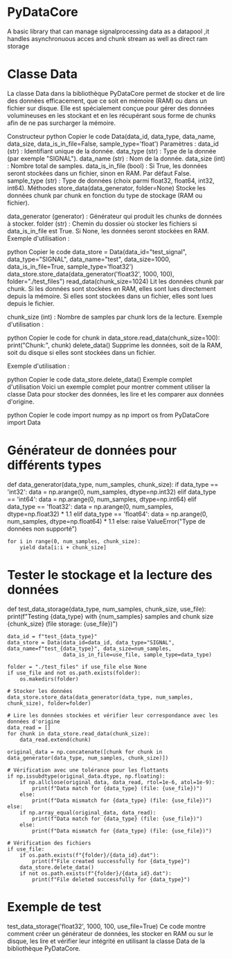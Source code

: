 # PyDataCore
A basic library that can manage signalprocessing data as a datapool ,it handles asynchronuous acces and chunk stream as well as direct ram storage 
# Classe Data
La classe Data dans la bibliothèque PyDataCore permet de stocker et de lire des données efficacement, que ce soit en mémoire (RAM) ou dans un fichier sur disque. Elle est spécialement conçue pour gérer des données volumineuses en les stockant et en les récupérant sous forme de chunks afin de ne pas surcharger la mémoire.

Constructeur
python
Copier le code
Data(data_id, data_type, data_name, data_size, data_is_in_file=False, sample_type='float')
Paramètres :
data_id (str) : Identifiant unique de la donnée.
data_type (str) : Type de la donnée (par exemple "SIGNAL").
data_name (str) : Nom de la donnée.
data_size (int) : Nombre total de samples.
data_is_in_file (bool) : Si True, les données seront stockées dans un fichier, sinon en RAM. Par défaut False.
sample_type (str) : Type de données (choix parmi float32, float64, int32, int64).
Méthodes
store_data(data_generator, folder=None)
Stocke les données chunk par chunk en fonction du type de stockage (RAM ou fichier).

data_generator (generator) : Générateur qui produit les chunks de données à stocker.
folder (str) : Chemin du dossier où stocker les fichiers si data_is_in_file est True. Si None, les données seront stockées en RAM.
Exemple d'utilisation :

python
Copier le code
data_store = Data(data_id="test_signal", data_type="SIGNAL", data_name="test", data_size=1000, data_is_in_file=True, sample_type='float32')
data_store.store_data(data_generator('float32', 1000, 100), folder="./test_files")
read_data(chunk_size=1024)
Lit les données chunk par chunk. Si les données sont stockées en RAM, elles sont lues directement depuis la mémoire. Si elles sont stockées dans un fichier, elles sont lues depuis le fichier.

chunk_size (int) : Nombre de samples par chunk lors de la lecture.
Exemple d'utilisation :

python
Copier le code
for chunk in data_store.read_data(chunk_size=100):
    print("Chunk:", chunk)
delete_data()
Supprime les données, soit de la RAM, soit du disque si elles sont stockées dans un fichier.

Exemple d'utilisation :

python
Copier le code
data_store.delete_data()
Exemple complet d'utilisation
Voici un exemple complet pour montrer comment utiliser la classe Data pour stocker des données, les lire et les comparer aux données d'origine.

python
Copier le code
import numpy as np
import os
from PyDataCore import Data

# Générateur de données pour différents types
def data_generator(data_type, num_samples, chunk_size):
    if data_type == 'int32':
        data = np.arange(0, num_samples, dtype=np.int32)
    elif data_type == 'int64':
        data = np.arange(0, num_samples, dtype=np.int64)
    elif data_type == 'float32':
        data = np.arange(0, num_samples, dtype=np.float32) * 1.1
    elif data_type == 'float64':
        data = np.arange(0, num_samples, dtype=np.float64) * 1.1
    else:
        raise ValueError("Type de données non supporté")

    for i in range(0, num_samples, chunk_size):
        yield data[i:i + chunk_size]

# Tester le stockage et la lecture des données
def test_data_storage(data_type, num_samples, chunk_size, use_file):
    print(f"Testing {data_type} with {num_samples} samples and chunk size {chunk_size} (file storage: {use_file})")
    
    data_id = f"test_{data_type}"
    data_store = Data(data_id=data_id, data_type="SIGNAL", data_name=f"test_{data_type}", data_size=num_samples,
                      data_is_in_file=use_file, sample_type=data_type)

    folder = "./test_files" if use_file else None
    if use_file and not os.path.exists(folder):
        os.makedirs(folder)

    # Stocker les données
    data_store.store_data(data_generator(data_type, num_samples, chunk_size), folder=folder)

    # Lire les données stockées et vérifier leur correspondance avec les données d'origine
    data_read = []
    for chunk in data_store.read_data(chunk_size):
        data_read.extend(chunk)

    original_data = np.concatenate([chunk for chunk in data_generator(data_type, num_samples, chunk_size)])

    # Vérification avec une tolérance pour les flottants
    if np.issubdtype(original_data.dtype, np.floating):
        if np.allclose(original_data, data_read, rtol=1e-6, atol=1e-9):
            print(f"Data match for {data_type} (file: {use_file})")
        else:
            print(f"Data mismatch for {data_type} (file: {use_file})")
    else:
        if np.array_equal(original_data, data_read):
            print(f"Data match for {data_type} (file: {use_file})")
        else:
            print(f"Data mismatch for {data_type} (file: {use_file})")

    # Vérification des fichiers
    if use_file:
        if os.path.exists(f"{folder}/{data_id}.dat"):
            print(f"File created successfully for {data_type}")
        data_store.delete_data()
        if not os.path.exists(f"{folder}/{data_id}.dat"):
            print(f"File deleted successfully for {data_type}")

# Exemple de test
test_data_storage('float32', 1000, 100, use_file=True)
Ce code montre comment créer un générateur de données, les stocker en RAM ou sur le disque, les lire et vérifier leur intégrité en utilisant la classe Data de la bibliothèque PyDataCore.
